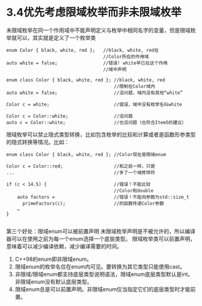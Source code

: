 # 3.4优先考虑限域枚举而非未限域枚举
  未限域枚举在同一个作用域中不能声明定义与枚举中相同名字的变量，但是限域枚举就可以，其实就是定义了一个枚举类

```
enum Color { black, white, red };   //black, white, red在
                                    //Color所在的作用域
auto white = false;                 //错误! white早已在这个作用
                                    //域中声明

```

```
enum class Color { black, white, red }; //black, white, red
                                        //限制在Color域内
auto white = false;                     //没问题，域内没有其他“white”

Color c = white;                        //错误，域中没有枚举名叫white

Color c = Color::white;                 //没问题
auto c = Color::white;                  //也没问题（也符合Item5的建议）

```

  限域枚举可以禁止隐式类型转换，比如包含枚举的比较和计算或者是函数形参类型的隐式转换等情况。比如：

```
enum class Color { black, white, red }; //Color现在是限域enum

Color c = Color::red;                   //和之前一样，只是
...                                     //多了一个域修饰符

if (c < 14.5) {                         //错误！不能比较
                                        //Color和double
    auto factors =                      //错误！不能向参数为std::size_t
      primeFactors(c);                  //的函数传递Color参数
    …
}


```
第三个好处：限域enum可以被前置声明
未限域枚举声明是不被允许的，所以编译器可以在使用之前为每一个enum选择一个底层类型。
  限域枚举类可以前置声明，意味着可以减少编译依赖，减少编译需要的时间。

1. C++98的enum即非限域enum。
2. 限域enum的枚举名仅在enum内可见。要转换为其它类型只能使用cast。
3. 非限域/限域enum都支持底层类型说明语法，限域enum底层类型默认是int。非限域enum没有默认底层类型。
4. 限域enum总是可以前置声明。非限域enum仅当指定它们的底层类型时才能前置。